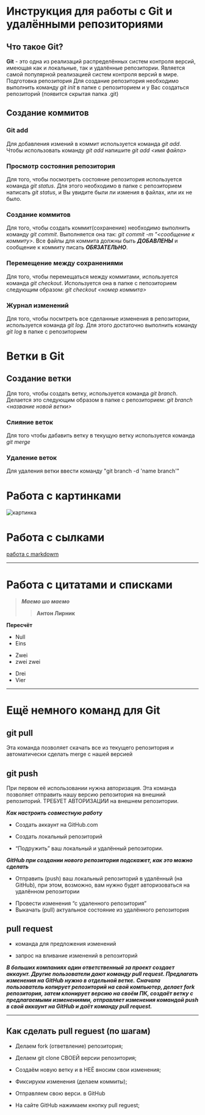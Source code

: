 # **Инструкция для работы с Git и удалёнными репозиториями**

## **Что такое Git?**
**Git** - это одна из реализаций распределённых систем контроля версий, имеющая как и локальные, так и удалённые репозитории. Является самой популярной реализацией систем контроля версий в мире.
Подготовка репозитория
Для создание репозитория необходимо выполнить команду *git init*  в папке с репозиторием и у Вас создаться репозиторий (появится скрытая папка .git)

## **Создание коммитов**

### **Git add**
Для добавления измений в коммит используется команда *git add*. Чтобы использовать команду *git add* напишите *git add <имя файла>*

### **Просмотр состояния репозитория**
Для того, чтобы посмотреть состояние репозитория используется команда *git status*. Для этого необходимо в папке с репозиторием написать *git status*, и Вы увидите были ли измения в файлах, или их не было.

### **Создание коммитов**
Для того, чтобы создать коммит(сохранение) необходимо выполнить команду *git commit*. Выполняется она так: *git commit -m "<сообщение к коммиту>*. Все файлы для коммита должны быть ***ДОБАВЛЕНЫ*** и сообщение к коммиту писать ***ОБЯЗАТЕЛЬНО***.

### **Перемещение между сохранениями**
Для того, чтобы перемещаться между коммитами, используется команда *git checkout*. Используется она в папке с пепозиторием следующим образом: *git checkout <номер коммита>*

### **Журнал изменений**
Для того, чтобы посмтреть все сделанные изменения в репозитории, используется команда *git log*. Для этого достаточно выполнить команду *git log* в папке с репозиторием

# **Ветки в Git**

## **Создание ветки**

Для того, чтобы создать ветку, используется команда *git branch*. Делается это следующим образом в папке с репозиторием: *git branch <название новой ветки>*

### **Слияние веток**

Для того чтобы дабавить ветку в текущую ветку используется команда *git merge <name branch>*

### **Удаление веток**
Для удаления ветки ввести команду "git branch -d 'name branch'"

# **Работа с картинками**

![картинка](https://i.artfile.me/wallpaper/02-07-2015/1920x1080/priroda-molniya--groza-groza-946358.jpg)

# **Работа с сылками**

[работа с markdowm](https://gist.github.com/Jekins/2bf2d0638163f1294637)

---

# **Работа с цитатами и списками**

> ***Маемо шо маемо***
>> **Антон Лирник**

**Пересчёт**

* Null
* Eins
- Zwei
- zwei zwei
+ Drei
+ Vier

---

# **Ещё немного команд для Git**

## **git pull**
Эта команда позволяет скачать все из текущего репозитория и автоматически сделать merge с нашей версией

## **git push**
При первом её использовании нужна авторизация.
Эта команда позволяет отправить нашу версию репозитория на внешний репозиторий. ТРЕБУЕТ АВТОРИЗАЦИИ на внешнем репозитории.

***Как настроить совместную работу***

+ Создать аккаунт на GitHub.com
- Создать локальный репозиторий
+ “Подружить” ваш локальный и удалённый репозитории. 
    
***GitHub при создании нового репозитория подскажет, как это можно сделать***
    
- Отправить (push) ваш локальный репозиторий в удалённый (на GitHub), при этом, возможно, вам нужно будет авторизоваться на удалённом репозитории
+ Провести изменения “с удаленного репозитория”
+ Выкачать (pull) актуальное состояние из удалённого репозитория

## **pull request**

- команда для предложения изменений 

- запрос на вливание изменений в репозиторий

***В больших компаниях один ответственный за проект создает аккаунт. Другие пользователи дают команду **pull request**. Предлагать изменения на GitHub нужно в отдельной ветке.*** 
***Сначала пользователь копирует репозиторий на свой компьютер, делает fork репозитория, затем клонирует версию на своём ПК, создаёт ветку с предлагаемыми изменениями, отправляет изменения командой push в свой аккаунт на GitHub и даёт команду pull request.***

---
    
## **Как сделать pull reguest (по шагам)**
    
+ Делаем fork (ответвление) репозитория;
- Делаем git clone СВОЕЙ версии репозитория;
+ Создаём новую ветку и в НЕЁ вносим свои изменения;
- Фиксирукм изменения (делаем коммиты);
+ Отправляем свою верси. в GitHub
- На сайте GitHub нажимаем кнопку pull reguest;
